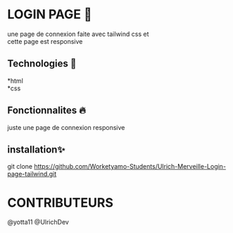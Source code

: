 
  # LOGIN PAGE  📝  
  une page de connexion faite avec tailwind css et  
   cette page est responsive
  ## Technologies 🚀  
   *html  
*css  
  
  ## Fonctionnalites 🔥  
  juste une page de connexion responsive
      
  ## installation✨  
  git clone https://github.com/Worketyamo-Students/Ulrich-Merveille-Login-page-tailwind.git
  # CONTRIBUTEURS
  @yotta11 
  @UlrichDev